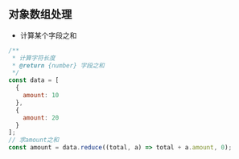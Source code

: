 ## 对象数组处理

+ 计算某个字段之和

```js
/**
 * 计算字符长度
 * @return {number} 字段之和
 */
const data = [
  {
    amount: 10
  },
  {
    amount: 20
  }
];
// 求amount之和
const amount = data.reduce((total, a) => total + a.amount, 0);
```
